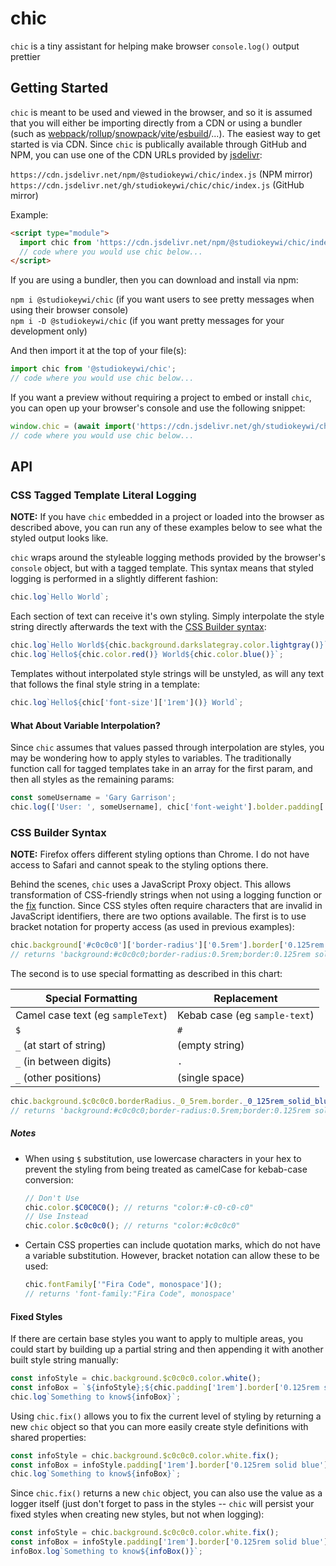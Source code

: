 <!-- links -->

[webpack]: https://webpackjs.org
[rollup]: https://rollupjs.org
[snowpack]: https://snowpack.dev/
[vite]: https://vitejs.dev
[esbuild]: https://esbuild.github.io/
[jsdelivr]: https://jsdelivr.net
[css builder syntax]: #css-builder-syntax
[fix]: #fixed-styles

<!--  -->

# chic

`chic` is a tiny assistant for helping make browser `console.log()` output prettier

## Getting Started

`chic` is meant to be used and viewed in the browser, and so it is assumed that you will either be importing directly from a CDN or using a bundler (such as [webpack]/[rollup]/[snowpack]/[vite]/[esbuild]/...). The easiest way to get started is via CDN. Since `chic` is publically available through GitHub and NPM, you can use one of the CDN URLs provided by [jsdelivr]:

`https://cdn.jsdelivr.net/npm/@studiokeywi/chic/index.js` (NPM mirror)  
`https://cdn.jsdelivr.net/gh/studiokeywi/chic/chic/index.js` (GitHub mirror)

Example:

```html
<script type="module">
  import chic from 'https://cdn.jsdelivr.net/npm/@studiokeywi/chic/index.js';
  // code where you would use chic below...
</script>
```

If you are using a bundler, then you can download and install via npm:

`npm i @studiokeywi/chic` (if you want users to see pretty messages when using their browser console)  
`npm i -D @studiokeywi/chic` (if you want pretty messages for your development only)

And then import it at the top of your file(s):

```javascript
import chic from '@studiokeywi/chic';
// code where you would use chic below...
```

If you want a preview without requiring a project to embed or install `chic`, you can open up your browser's console and use the following snippet:

```javascript
window.chic = (await import('https://cdn.jsdelivr.net/gh/studiokeywi/chic/chic/index.js')).default;
// code where you would use chic below...
```

## API

### CSS Tagged Template Literal Logging

**NOTE:** If you have `chic` embedded in a project or loaded into the browser as described above, you can run any of these examples below to see what the styled output looks like.

`chic` wraps around the styleable logging methods provided by the browser's `console` object, but with a tagged template. This syntax means that styled logging is performed in a slightly different fashion:

```javascript
chic.log`Hello World`;
```

Each section of text can receive it's own styling. Simply interpolate the style string directly afterwards the text with the [CSS Builder syntax]:

```javascript
chic.log`Hello World${chic.background.darkslategray.color.lightgray()}`;
chic.log`Hello${chic.color.red()} World${chic.color.blue()}`;
```

Templates without interpolated style strings will be unstyled, as will any text that follows the final style string in a template:

```javascript
chic.log`Hello${chic['font-size']['1rem']()} World`;
```

#### What About Variable Interpolation?

Since `chic` assumes that values passed through interpolation are styles, you may be wondering how to apply styles to variables. The traditionally function call for tagged templates take in an array for the first param, and then all styles as the remaining params:

```javascript
const someUsername = 'Gary Garrison';
chic.log(['User: ', someUsername], chic['font-weight'].bolder.padding['1rem'](), chic.color.yellow());
```

<h3 id="css-builder-syntax">CSS Builder Syntax</h3>

**NOTE:** Firefox offers different styling options than Chrome. I do not have access to Safari and cannot speak to the styling options there.

Behind the scenes, `chic` uses a JavaScript Proxy object. This allows transformation of CSS-friendly strings when not using a logging function or the [fix] function. Since CSS styles often require characters that are invalid in JavaScript identifiers, there are two options available. The first is to use bracket notation for property access (as used in previous examples):

```javascript
chic.background['#c0c0c0']['border-radius']['0.5rem'].border['0.125rem solid blue']();
// returns 'background:#c0c0c0;border-radius:0.5rem;border:0.125rem solid blue'
```

The second is to use special formatting as described in this chart:

| Special Formatting                | Replacement                   |
| --------------------------------- | ----------------------------- |
| Camel case text (eg `sampleText`) | Kebab case (eg `sample-text`) |
| `$`                               | `#`                           |
| `_` (at start of string)          | (empty string)                |
| `_` (in between digits)           | `.`                           |
| `_` (other positions)             | (single space)                |

```javascript
chic.background.$c0c0c0.borderRadius._0_5rem.border._0_125rem_solid_blue();
// returns 'background:#c0c0c0;border-radius:0.5rem;border:0.125rem solid blue'
```

##### Notes

- When using `$` substitution, use lowercase characters in your hex to prevent the styling from being treated as camelCase for kebab-case conversion:
  ```javascript
  // Don't Use
  chic.color.$C0C0C0(); // returns "color:#-c0-c0-c0"
  // Use Instead
  chic.color.$c0c0c0(); // returns "color:#c0c0c0"
  ```
- Certain CSS properties can include quotation marks, which do not have a variable substitution. However, bracket notation can allow these to be used:
  ```javascript
  chic.fontFamily['"Fira Code", monospace']();
  // returns 'font-family:"Fira Code", monospace'
  ```

<h4 id="fixed-styles">Fixed Styles</h4>

If there are certain base styles you want to apply to multiple areas, you could start by building up a partial string and then appending it with another built style string manually:

```javascript
const infoStyle = chic.background.$c0c0c0.color.white();
const infoBox = `${infoStyle};${chic.padding['1rem'].border['0.125rem solid blue']()}`;
chic.log`Something to know${infoBox}`;
```

Using `chic.fix()` allows you to fix the current level of styling by returning a new `chic` object so that you can more easily create style definitions with shared properties:

```javascript
const infoStyle = chic.background.$c0c0c0.color.white.fix();
const infoBox = infoStyle.padding['1rem'].border['0.125rem solid blue']();
chic.log`Something to know${infoBox}`;
```

Since `chic.fix()` returns a new `chic` object, you can also use the value as a logger itself (just don't forget to pass in the styles -- `chic` will persist your fixed styles when creating new styles, but not when logging):

```javascript
const infoStyle = chic.background.$c0c0c0.color.white.fix();
const infoBox = infoStyle.padding['1rem'].border['0.125rem solid blue'].fix();
infoBox.log`Something to know${infoBox()}`;
```
